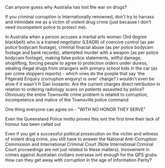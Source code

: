 Can anyone guess why Australia has lost the war on drugs?

If you criminal corruption is Internationally renowned, don't try to harrass and intimidate me as a victim of violent drug crime (just because I don't need incompetent police to protect me).

In Australia when a person accuses a martial arts woman (3rd degree blackbelt) who is a trained negotiator (LEADR) of coercive control (as per police bodycam footage), criminal finacial abuse (as per police bodycam footage and bank records), attempted murder with a weapon (as per police bodycam footage), making false police statements, willful damage, shoplifting, forcing people to agree to protection orders under duress, stealing illegal drugs from strangers with primary school kids in the car (as per crime stoppers reports) - which ones do the poeple that say 'the Fitgerald Enquiry (corruption enquiry) is over' charge? I wouldn't even be alive if it wasn't fr Dan Inosanto. Are the current charges direct retribution in relation to ordering radiology scans on patients assaulted by police? Obviously the entire Townsville crime problem is related to corruption, incompetence and malice of the Townsville police command

One thing everyone can agree on - "WITH NO HONOR THEY SERVE"

Even the Queensland Police motto proves this isnt the first time their lack of honour has been called out

Even if you get a successful political prosecution on the victim and witness of violent drug crime, you still have to answer the National Anti-Corruption Commission and International Criminal Court (Note International Criminal Court proceedings are not just related to these matters). Invovement in crimes against Australian civilians overseas isnt enough for the QPS grubs. How can they get away with corruption in the age of Information Parity?
